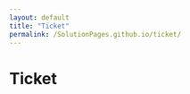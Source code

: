 ```yaml
---
layout: default
title: "Ticket"
permalink: /SolutionPages.github.io/ticket/
---
```


<h1> Ticket </h1>